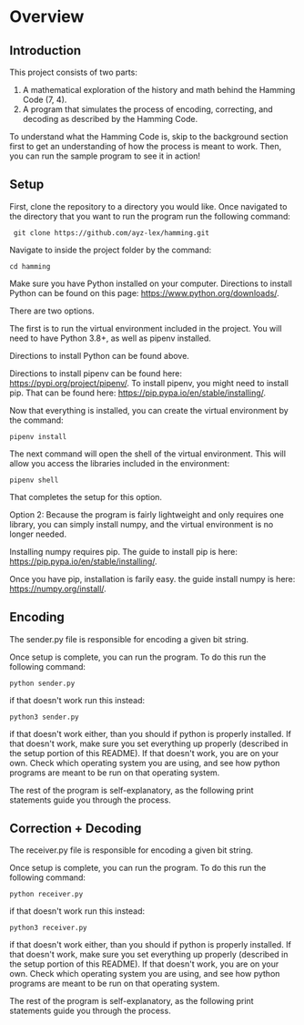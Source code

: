 # Overview

## Introduction

This project consists of two parts: 

1. A mathematical exploration of the history and math behind the Hamming Code (7, 4).
2. A program that simulates the process of encoding, correcting, and decoding as described by the Hamming Code.

To understand what the Hamming Code is, skip to the background section first to get an understanding of how the process is meant to work. Then, you can run the sample program to see it in action! 

## Setup

First, clone the repository to a directory you would like. Once navigated to the directory that you want to run the program run the following command: 

``` git clone https://github.com/ayz-lex/hamming.git```

Navigate to inside the project folder by the command:

``` cd hamming ```


Make sure you have Python installed on your computer. Directions to install Python can be found on this page: https://www.python.org/downloads/.

There are two options.

The first is to run the virtual environment included in the project. You will need to have Python 3.8+, as well as pipenv installed.

Directions to install Python can be found above.

Directions to install pipenv can be found here: https://pypi.org/project/pipenv/. To install pipenv, you might need to install pip. That can be found here: https://pip.pypa.io/en/stable/installing/.

Now that everything is installed, you can create the virtual environment by the command:

``` pipenv install ```

The next command will open the shell of the virtual environment. This will allow you access the libraries included in the environment:

``` pipenv shell ```

That completes the setup for this option.

Option 2: Because the program is fairly lightweight and only requires one library, you can simply install numpy, and the virtual environment is no longer needed.

Installing numpy requires pip. The guide to install pip is here: https://pip.pypa.io/en/stable/installing/.

Once you have pip, installation is farily easy. the guide install numpy is here: https://numpy.org/install/.

## Encoding

The sender.py file is responsible for encoding a given bit string.

Once setup is complete, you can run the program. To do this run the following command: 

``` python sender.py ```

if that doesn't work run this instead:

``` python3 sender.py ```

if that doesn't work either, than you should if python is properly installed. If that doesn't work, make sure you set everything up properly (described in the setup portion of this README). If that doesn't work, you are on your own. Check which operating system you are using, and see how python programs are meant to be run on that operating system.

The rest of the program is self-explanatory, as the following print statements guide you through the process.

## Correction + Decoding

The receiver.py file is responsible for encoding a given bit string.

Once setup is complete, you can run the program. To do this run the following command: 

``` python receiver.py ```

if that doesn't work run this instead:

``` python3 receiver.py ```

if that doesn't work either, than you should if python is properly installed. If that doesn't work, make sure you set everything up properly (described in the setup portion of this README). If that doesn't work, you are on your own. Check which operating system you are using, and see how python programs are meant to be run on that operating system.

The rest of the program is self-explanatory, as the following print statements guide you through the process.